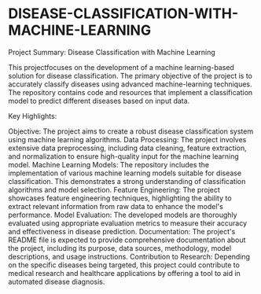 # DISEASE-CLASSIFICATION-WITH-MACHINE-LEARNING
Project Summary: Disease Classification with Machine Learning

This projectfocuses on the development of a machine learning-based solution for disease classification. The primary objective of the project is to accurately classify diseases using advanced machine-learning techniques. The repository contains code and resources that implement a classification model to predict different diseases based on input data.

Key Highlights:

Objective: The project aims to create a robust disease classification system using machine learning algorithms.
Data Processing: The project involves extensive data preprocessing, including data cleaning, feature extraction, and normalization to ensure high-quality input for the machine learning model.
Machine Learning Models: The repository includes the implementation of various machine learning models suitable for disease classification. This demonstrates a strong understanding of classification algorithms and model selection.
Feature Engineering: The project showcases feature engineering techniques, highlighting the ability to extract relevant information from raw data to enhance the model's performance.
Model Evaluation: The developed models are thoroughly evaluated using appropriate evaluation metrics to measure their accuracy and effectiveness in disease prediction.
Documentation: The project's README file is expected to provide comprehensive documentation about the project, including its purpose, data sources, methodology, model descriptions, and usage instructions.
Contribution to Research: Depending on the specific diseases being targeted, this project could contribute to medical research and healthcare applications by offering a tool to aid in automated disease diagnosis.
